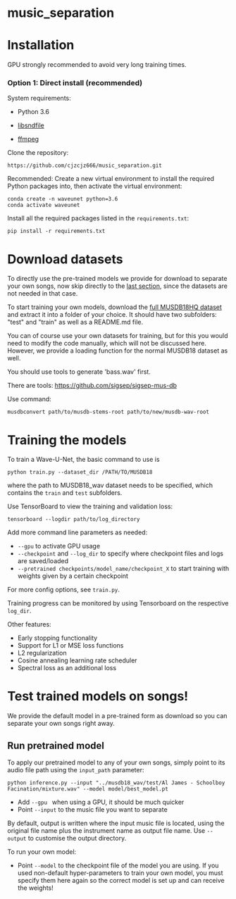 # music_separation

# Installation

GPU strongly recommended to avoid very long training times.

### Option 1: Direct install (recommended)

System requirements:
* Python 3.6

* [libsndfile](http://mega-nerd.com/libsndfile/) 

* [ffmpeg](https://www.ffmpeg.org/)

Clone the repository:
```
https://github.com/cjzcjz666/music_separation.git
```

Recommended: Create a new virtual environment to install the required Python packages into, then activate the virtual environment:

```
conda create -n waveunet python=3.6
conda activate waveunet
```

Install all the required packages listed in the ``requirements.txt``:

```
pip install -r requirements.txt
```

# Download datasets

To directly use the pre-trained models we provide for download to separate your own songs, now skip directly to the [last section](#test), since the datasets are not needed in that case.

To start training your own models, download the [full MUSDB18HQ dataset](https://sigsep.github.io/datasets/musdb.html) and extract it into a folder of your choice. It should have two subfolders: "test" and "train" as well as a README.md file.

You can of course use your own datasets for training, but for this you would need to modify the code manually, which will not be discussed here. However, we provide a loading function for the normal MUSDB18 dataset as well.

You should use tools to generate 'bass.wav' first.

There are tools: https://github.com/sigsep/sigsep-mus-db

Use command: 
```
musdbconvert path/to/musdb-stems-root path/to/new/musdb-wav-root
```

# Training the models

To train a Wave-U-Net, the basic command to use is

```
python train.py --dataset_dir /PATH/TO/MUSDB18
```
where the path to MUSDB18_wav dataset needs to be specified, which contains the ``train`` and ``test`` subfolders.

Use TensorBoard to view the training and validation loss:
```
tensorboard --logdir path/to/log_directory
```

Add more command line parameters as needed:
* ``--gpu`` to activate GPU usage
* ``--checkpoint`` and ``--log_dir`` to specify where checkpoint files and logs are saved/loaded
* ``--pretrained checkpoints/model_name/checkpoint_X`` to start training with weights given by a certain checkpoint

For more config options, see ``train.py``.

Training progress can be monitored by using Tensorboard on the respective ``log_dir``.

Other features:
* Early stopping functionality
* Support for L1 or MSE loss functions
* L2 regularization
* Cosine annealing learning rate scheduler
* Spectral loss as an additional loss

# <a name="test"></a> Test trained models on songs!

We provide the default model in a pre-trained form as download so you can separate your own songs right away.


## Run pretrained model

To apply our pretrained model to any of your own songs, simply point to its audio file path using the ``input_path`` parameter:

```
python inference.py --input "../musdb18_wav/test/Al James - Schoolboy Facination/mixture.wav" --model model/best_model.pt
```

* Add ``--gpu `` when using a GPU, it should be much quicker
* Point ``--input`` to the music file you want to separate

By default, output is written where the input music file is located, using the original file name plus the instrument name as output file name. Use ``--output`` to customise the output directory.

To run your own model:
* Point ``--model`` to the checkpoint file of the model you are using. If you used non-default hyper-parameters to train your own model, you must specify them here again so the correct model is set up and can receive the weights!
